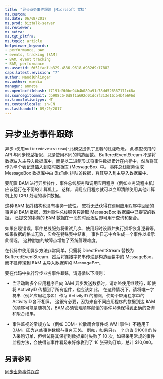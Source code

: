 ```yaml
---
title: "异步业务事件跟踪 |Microsoft 文档"
ms.custom: 
ms.date: 06/08/2017
ms.prod: biztalk-server
ms.reviewer: 
ms.suite: 
ms.tgt_pltfrm: 
ms.topic: article
helpviewer_keywords:
- performance, BAM
- events, tracking [BAM]
- BAM, event tracking
- BAM, performance
ms.assetid: 6d51fadf-b329-4536-9618-d982d9c17882
caps.latest.revision: "7"
author: MandiOhlinger
ms.author: mandia
manager: anneta
ms.openlocfilehash: f7191d9b0be94b4b089a91e78dd526867171c68a
ms.sourcegitcommit: cb908c540d8f1a692d01dc8f313e16cb4b4e696d
ms.translationtype: MT
ms.contentlocale: zh-CN
ms.lasthandoff: 09/20/2017
---
```

# <a name="asynchronous-business-event-tracking"></a>异步业务事件跟踪
异步 (使用`BufferedEventStream`)-此模型提供了显著的性能改进。 此模型使用的 API 与同步模型相似，只是使用不同的构造函数。 BufferedEventStream 不是将数据放入主导入数据库中，而是以二进制形式将事件数据累计在内存中，然后将其作为单个表记录插入到临时数据库 (MessageBox) 中。 事件总线服务读取 MessageBox 数据库中由 BizTalk 排队的数据，将其导入到主导入数据库中。  
  
 要配置 BAM 进行异步操作，事件总线服务和调用应用程序（例如业务流程主机）应该运行在不同的计算机上。 这样，调用应用程序就可以立即清除使用其他计算机上的 CPU 处理的事件数据。  
  
 这种 BAM 拓扑结构也具有事务一致性。 您将无法获得在调用应用程序中回滚的事务的 BAM 数据，因为事件总线服务只读取 MessageBox 数据库中已提交的数据。 已提交的事务的 BAM 数据在一段短时延迟后即可用于查询和聚合。  
  
 如果出现错误，事件总线服务将重试几次、使用超时设置并执行损坏恢复逻辑等。 如果数据的格式无效，它会在特殊表中结束。 事件日志中会生成一个事件以指示此情况。 这种附加的故障点增加了系统管理难度。  
  
 在代码中使用异步方法非常简单，只需将 DirectEventStream 替换为 BufferedEventStream，然后将连接字符串传递到构造函数中的 MessageBox，而不是传递到 BAM 主导入数据库的 MessageBox。  
  
 要在代码中执行异步业务事件跟踪，请遵循以下准则：  
  
-   当活动跨多个应用程序且向 BAM 异步发送数据时，请始终使用继续符，即使将 ActivityID 传播到了所有组件，也应该如此。 在这种情况下，请将唯一字符串（例如应用程序名）作为 ActivityID 的前缀，使每个应用程序中的 ActivityID 各不相同。 这很有必要，因为来自不同应用程序的数据到达 BAM 的顺序可能是随机的，BAM 必须管理顺序颠倒的事件以确保得到正确的查询和聚合结果。  
  
-   事件监视的常规方法（例如 COM+ 松散耦合事件或 WMI 事件）不适用于 BAM，因为这些事件数据与事务无关。 例如，如果只有一个价值 $1000 的传入采购订单，但尝试将其保存到数据库时失败了 10 次，如果采用常规的事件监视方法，会使得该事件看起来好像收到了 10 张采购订单，总计 $10,000。  
  
## <a name="see-also"></a>另请参阅  

 [同步业务事件跟踪](../core/synchronous-business-event-tracking.md)